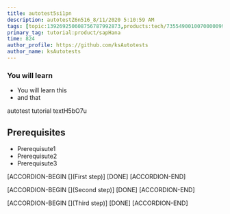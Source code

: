 ```yaml
---
title: autotest5si1pn
description: autotestZ6n516_8/11/2020 5:10:59 AM
tags: [topic:139269250608756787992873,products:tech/73554900100700000996,tutorial:experience/advanced]
primary_tag: tutorial:product/sapHana
time: 824
author_profile: https://github.com/ksAutotests
author_name: ksAutotests
---
```

### You will learn
- You will learn this
- and that

autotest tutorial textH5bO7u

## Prerequisites
- Prerequisute1
- Prerequisute2
- Prerequisute3

[ACCORDION-BEGIN [](First step)]
[DONE]
[ACCORDION-END]

[ACCORDION-BEGIN [](Second step)]
[DONE]
[ACCORDION-END]

[ACCORDION-BEGIN [](Third step)]
[DONE]
[ACCORDION-END]


